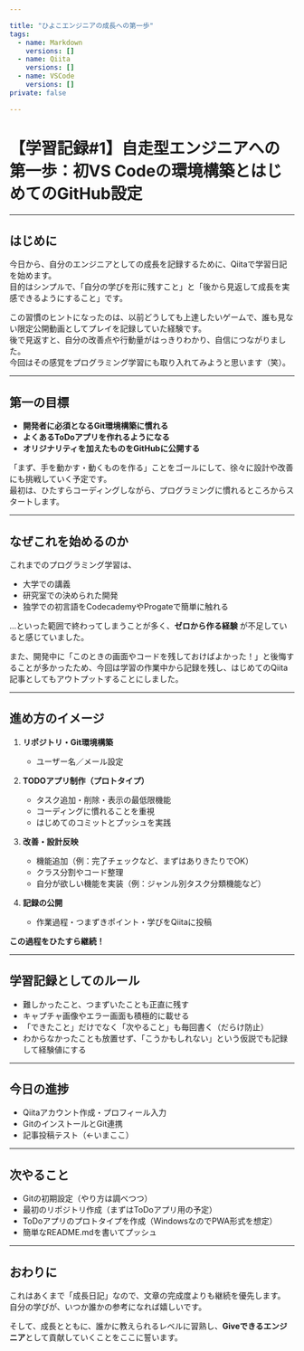 ```yaml
---

title: "ひよこエンジニアの成長への第一歩"
tags:
  - name: Markdown
    versions: []
  - name: Qiita
    versions: []
  - name: VSCode
    versions: []
private: false

---
```


# 【学習記録#1】自走型エンジニアへの第一歩：初VS Codeの環境構築とはじめてのGitHub設定

---

## はじめに

今日から、自分のエンジニアとしての成長を記録するために、Qiitaで学習日記を始めます。  
目的はシンプルで、「自分の学びを形に残すこと」と「後から見返して成長を実感できるようにすること」です。

この習慣のヒントになったのは、以前どうしても上達したいゲームで、誰も見ない限定公開動画としてプレイを記録していた経験です。  
後で見返すと、自分の改善点や行動量がはっきりわかり、自信につながりました。  
今回はその感覚をプログラミング学習にも取り入れてみようと思います（笑）。

---

## 第一の目標

- **開発者に必須となるGit環境構築に慣れる**
- **よくあるToDoアプリを作れるようになる**
- **オリジナリティを加えたものをGitHubに公開する**

「まず、手を動かす・動くものを作る」ことをゴールにして、徐々に設計や改善にも挑戦していく予定です。  
最初は、ひたすらコーディングしながら、プログラミングに慣れるところからスタートします。

---

## なぜこれを始めるのか

これまでのプログラミング学習は、

- 大学での講義
- 研究室での決められた開発
- 独学での初言語をCodecademyやProgateで簡単に触れる

…といった範囲で終わってしまうことが多く、**ゼロから作る経験** が不足していると感じていました。

また、開発中に「このときの画面やコードを残しておけばよかった！」と後悔することが多かったため、今回は学習の作業中から記録を残し、はじめてのQiita記事としてもアウトプットすることにしました。

---

## 進め方のイメージ

1. **リポジトリ・Git環境構築**
   - ユーザー名／メール設定

2. **TODOアプリ制作（プロトタイプ）**
   - タスク追加・削除・表示の最低限機能
   - コーディングに慣れることを重視
   - はじめてのコミットとプッシュを実践

3. **改善・設計反映**
   - 機能追加（例：完了チェックなど、まずはありきたりでOK）
   - クラス分割やコード整理
   - 自分が欲しい機能を実装（例：ジャンル別タスク分類機能など）

4. **記録の公開**
   - 作業過程・つまずきポイント・学びをQiitaに投稿

**この過程をひたすら継続！**

---

## 学習記録としてのルール

- 難しかったこと、つまずいたことも正直に残す
- キャプチャ画像やエラー画面も積極的に載せる
- 「できたこと」だけでなく「次やること」も毎回書く（だらけ防止）
- わからなかったことも放置せず、「こうかもしれない」という仮説でも記録して経験値にする

---

## 今日の進捗

- Qiitaアカウント作成・プロフィール入力
- GitのインストールとGit連携
- 記事投稿テスト（←いまここ）

---

## 次やること

- Gitの初期設定（やり方は調べつつ）
- 最初のリポジトリ作成（まずはToDoアプリ用の予定）
- ToDoアプリのプロトタイプを作成（WindowsなのでPWA形式を想定）
- 簡単なREADME.mdを書いてプッシュ

---

## おわりに

これはあくまで「成長日記」なので、文章の完成度よりも継続を優先します。  
自分の学びが、いつか誰かの参考になれば嬉しいです。

そして、成長とともに、誰かに教えられるレベルに習熟し、**Giveできるエンジニア**として貢献していくことをここに誓います。
